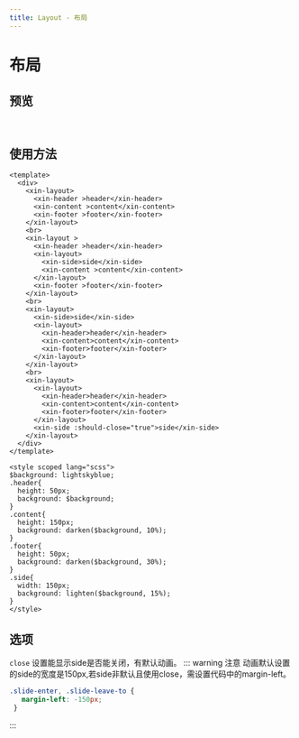 ```yaml
---
title: Layout - 布局
---
```


# 布局

## 预览

&nbsp;

<ClientOnly>

<layout-demo></layout-demo>

</ClientOnly>

## 使用方法

```vue
<template>
  <div>
    <xin-layout>
      <xin-header >header</xin-header>
      <xin-content >content</xin-content>
      <xin-footer >footer</xin-footer>
    </xin-layout>
    <br>
    <xin-layout >
      <xin-header >header</xin-header>
      <xin-layout>
        <xin-side>side</xin-side>
        <xin-content >content</xin-content>
      </xin-layout>
      <xin-footer >footer</xin-footer>
    </xin-layout>
    <br>
    <xin-layout>
      <xin-side>side</xin-side>
      <xin-layout>
        <xin-header>header</xin-header>
        <xin-content>content</xin-content>
        <xin-footer>footer</xin-footer>
      </xin-layout>
    </xin-layout>
    <br>
    <xin-layout>
      <xin-layout>
        <xin-header>header</xin-header>
        <xin-content>content</xin-content>
        <xin-footer>footer</xin-footer>
      </xin-layout>
      <xin-side :should-close="true">side</xin-side>
    </xin-layout>
  </div>
</template>

<style scoped lang="scss">
$background: lightskyblue;
.header{
  height: 50px;
  background: $background;
}
.content{
  height: 150px;
  background: darken($background, 10%);
}
.footer{
  height: 50px;
  background: darken($background, 30%);
}
.side{
  width: 150px;
  background: lighten($background, 15%);
}
</style>
```

## 选项<Badge text="支持选项" />

`close` 设置能显示side是否能关闭，有默认动画。
::: warning 注意
动画默认设置的side的宽度是150px,若side非默认且使用close，需设置代码中的margin-left。
```scss
.slide-enter, .slide-leave-to {
   margin-left: -150px;
 }
```
:::